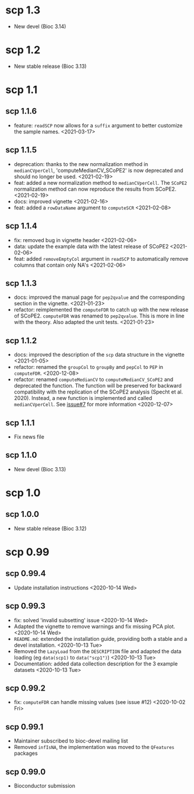 # scp 1.3

- New devel (Bioc 3.14)

# scp 1.2

- New stable release (Bioc 3.13)

# scp 1.1

## scp 1.1.6

- feature: `readSCP` now allows for a `suffix` argument to better
  customize the sample names. <2021-03-17>

## scp 1.1.5

- deprecation: thanks to the new normalization method in `medianCVperCell`,
  'computeMedianCV_SCoPE2' is now deprecated and should no longer be
  used. <2021-02-19>
- feat: added a new normalization method to `medianCVperCell`. The
  `SCoPE2` normalization method can now reproduce the results from
  SCoPE2. <2021-02-19>
- docs: improved vignette <2021-02-16>
- feat: added a `rowDataName` argument to `computeSCR`
  <2021-02-08>

## scp 1.1.4

- fix: removed bug in vignette header
  <2021-02-06>
- data: update the example data with the latest release of SCoPE2
  <2021-02-06>
- feat: added `removeEmptyCol` argument in `readSCP` to automatically
  remove columns that contain only NA's
  <2021-02-06>

## scp 1.1.3

- docs: improved the manual page for `pep2qvalue` and the
  corresponding section in the vignette.
  <2021-01-23>
- refactor: reimplemented the `computeFDR` to catch up with the new
  release of SCoPE2. `computeFDR` was renamed to `pep2qvalue`. This
  is more in line with the theory. Also adapted the unit tests.
  <2021-01-23>

## scp 1.1.2

- docs: improved the description of the `scp` data structure in the
  vignette
  <2021-01-05>
- refactor: renamed the `groupCol` to `groupBy` and `pepCol` to `PEP`
  in `computeFDR`.
  <2020-12-08>
- refactor: renamed `computeMedianCV` to `computeMedianCV_SCoPE2`
  and deprecated the function. The function will be preserved for
  backward compatibility with the replication of the SCoPE2 analysis
  (Specht et al. 2020). Instead, a new function is implemented and
  called `medianCVperCell`. See
  [issue#7](https://github.com/UCLouvain-CBIO/scp/issues/7) for more
  information
  <2020-12-07>

## scp 1.1.1

- Fix news file

## scp 1.1.0

- New devel (Bioc 3.13)

# scp 1.0

## scp 1.0.0

- New stable release (Bioc 3.12)

# scp 0.99

## scp 0.99.4

- Update installation instructions <2020-10-14 Wed>

## scp 0.99.3

- fix: solved 'invalid subsetting' issue
  <2020-10-14 Wed>
- Adapted the vignette to remove warnings and fix missing PCA plot.
  <2020-10-14 Wed>
- `README.md`: extended the installation guide, providing both a
  stable and a devel installation. <2020-10-13 Tue>
- Removed the `LazyLoad` from the `DESCRIPTION` file and adapted the
  data loading (eg `data(scp1)` to `data("scp1")`)
  <2020-10-13 Tue>
- Documentation: added data collection description for the 3 example
  datasets
  <2020-10-13 Tue>

## scp 0.99.2

- fix: `computeFDR` can handle missing values (see issue #12)
  <2020-10-02 Fri>

## scp 0.99.1

- Maintainer subscribed to bioc-devel mailing list
- Removed `infIsNA`, the implementation was moved to the `QFeatures`
packages

## scp 0.99.0

- Bioconductor submission
